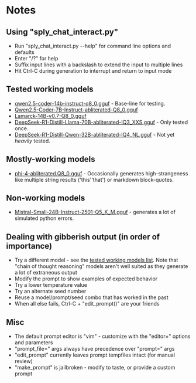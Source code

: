 # Notes

## Using "sply_chat_interact.py"
  * Run "sply_chat_interact.py --help" for command line options and defaults
  * Enter "/?" for help
  * Suffix input lines with a backslash to extend the input to multiple lines
  * Hit Ctrl-C during generation to interrupt and return to input mode

## Tested working models
  * [qwen2.5-coder-14b-instruct-q8_0.gguf](https://huggingface.co/Qwen/Qwen2.5-Coder-14B-Instruct-GGUF/blob/main/qwen2.5-coder-14b-instruct-q8_0.gguf) - Base-line for testing.
  * [Qwen2.5-Coder-7B-Instruct-abliterated-Q8_0.gguf](https://huggingface.co/bartowski/Qwen2.5-Coder-7B-Instruct-abliterated-GGUF/blob/main/Qwen2.5-Coder-7B-Instruct-abliterated-Q8_0.gguf)
  * [Lamarck-14B-v0.7-Q8_0.gguf](https://huggingface.co/bartowski/Lamarck-14B-v0.7-GGUF/blob/main/Lamarck-14B-v0.7-Q8_0.gguf)
  * [DeepSeek-R1-Distill-Llama-70B-abliterated-IQ3_XXS.gguf](https://huggingface.co/bartowski/huihui-ai_DeepSeek-R1-Distill-Llama-70B-abliterated-GGUF/blob/main/huihui-ai_DeepSeek-R1-Distill-Llama-70B-abliterated-IQ3_XXS.gguf) - Only tested once.
  * [DeepSeek-R1-Distill-Qwen-32B-abliterated-IQ4_NL.gguf](https://huggingface.co/bartowski/DeepSeek-R1-Distill-Qwen-32B-abliterated-GGUF/blob/main/DeepSeek-R1-Distill-Qwen-32B-abliterated-IQ4_NL.gguf) - Not yet _heavily_ tested.

## Mostly-working models
  * [phi-4-abliterated.Q8_0.gguf](https://huggingface.co/mradermacher/phi-4-abliterated-GGUF/blob/main/phi-4-abliterated.Q8_0.gguf) - Occasionally generates high-strangeness like multiple string results ('this''that') or markdown block-quotes.

## Non-working models
  * [Mistral-Small-24B-Instruct-2501-Q5_K_M.gguf](https://huggingface.co/bartowski/Mistral-Small-24B-Instruct-2501-GGUF/blob/main/Mistral-Small-24B-Instruct-2501-Q5_K_M.gguf) - generates a lot of simulated python errors.

## Dealing with gibberish output (in order of importance)
  * Try a different model - see the [tested working models list](#tested-working-models). Note that "chain of thought reasoning" models aren't well suited as they generate a lot of extraneous output 
  * Modify the prompt to show examples of expected behavior
  * Try a lower temperature value
  * Try an alternate seed number
  * Reuse a model/prompt/seed combo that has worked in the past
  * When all else fails, Ctrl-C + "edit_prompt()" are your friends

## Misc
  * The default prompt editor is "vim" - customize with the "editor=" options and parameters
  * "prompt_file=" args always have precedence over "prompt=" args
  * "edit_prompt" currently leaves prompt tempfiles intact (for manual review)
  * "make_prompt" is jailbroken - modify to taste, or provide a custom prompt

